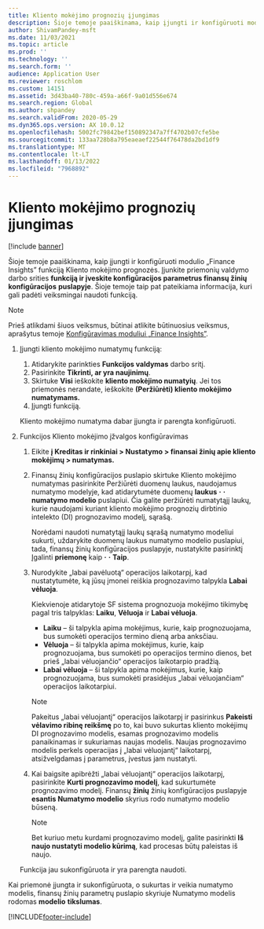 ```yaml
---
title: Kliento mokėjimo prognozių įjungimas
description: Šioje temoje paaiškinama, kaip įjungti ir konfigūruoti modulio „Finance Insights” funkciją Kliento mokėjimo prognozės.
author: ShivamPandey-msft
ms.date: 11/03/2021
ms.topic: article
ms.prod: ''
ms.technology: ''
ms.search.form: ''
audience: Application User
ms.reviewer: roschlom
ms.custom: 14151
ms.assetid: 3d43ba40-780c-459a-a66f-9a01d556e674
ms.search.region: Global
ms.author: shpandey
ms.search.validFrom: 2020-05-29
ms.dyn365.ops.version: AX 10.0.12
ms.openlocfilehash: 5002fc79842bef150892347a7ff4702b07cfe5be
ms.sourcegitcommit: 133aa728b8a795eaeaef22544f76478da2bd1df9
ms.translationtype: MT
ms.contentlocale: lt-LT
ms.lasthandoff: 01/13/2022
ms.locfileid: "7968892"
---
```

# <a name="enable-customer-payment-predictions"></a>Kliento mokėjimo prognozių įjungimas

[!include [banner](../includes/banner.md)]

Šioje temoje paaiškinama, kaip įjungti ir konfigūruoti modulio „Finance Insights” funkciją Kliento mokėjimo prognozės. Įjunkite priemonių valdymo darbo srities **funkciją ir įveskite konfigūracijos parametrus finansų žinių konfigūracijos** **puslapyje**. Šioje temoje taip pat pateikiama informacija, kuri gali padėti veiksmingai naudoti funkciją.

> [!NOTE]
> Prieš atlikdami šiuos veiksmus, būtinai atlikite būtinuosius veiksmus, aprašytus temoje [Konfigūravimas moduliui „Finance Insights”](configure-for-fin-insites.md).

1. Įjungti kliento mokėjimo numatymų funkciją:

    1. Atidarykite parinkties **Funkcijos valdymas** darbo sritį.
    2. Pasirinkite **Tikrinti, ar yra naujinimų**.
    3. Skirtuke **Visi** ieškokite **kliento mokėjimo numatyių**. Jei tos priemonės nerandate, ieškokite **(Peržiūrėti) kliento mokėjimo numatymams.** 
    4. Įjungti funkciją.

    Kliento mokėjimo numatyma dabar įjungta ir parengta konfigūruoti.

2. Funkcijos Kliento mokėjimo įžvalgos konfigūravimas

    1. Eikite **į Kreditas ir rinkiniai \> Nustatymo \> finansai žinių apie kliento mokėjimų \> numatymas.**
    2. Finansų žinių konfigūracijos puslapio skirtuke Kliento mokėjimo numatymas pasirinkite Peržiūrėti duomenų laukus, naudojamus numatymo modelyje, kad atidarytumėte duomenų **laukus** **·** **·** **numatymo modelio** puslapiui. Čia galite peržiūrėti numatytąjį laukų, kurie naudojami kuriant kliento mokėjimo prognozių dirbtinio intelekto (DI) prognozavimo modelį, sąrašą.

        Norėdami naudoti numatytąjį laukų sąrašą numatymo modeliui sukurti, uždarykite duomenų laukus numatymo modelio puslapiui, tada, finansų žinių konfigūracijos puslapyje, nustatykite pasirinktį Įgalinti **priemonę** kaip **·** **·** **Taip**.

    3. Nurodykite „labai pavėluotą“ operacijos laikotarpį, kad nustatytumėte, ką jūsų įmonei reiškia prognozavimo talpykla **Labai vėluoja**.

        Kiekvienoje atidarytoje SF sistema prognozuoja mokėjimo tikimybę pagal tris talpyklas: **Laiku**, **Vėluoja** ir **Labai vėluoja**.

        - **Laiku** – ši talpykla apima mokėjimus, kurie, kaip prognozuojama, bus sumokėti operacijos termino dieną arba anksčiau.
        - **Vėluoja** – ši talpykla apima mokėjimus, kurie, kaip prognozuojama, bus sumokėti po operacijos termino dienos, bet prieš „labai vėluojančio“ operacijos laikotarpio pradžią.
        - **Labai vėluoja** – ši talpykla apima mokėjimus, kurie, kaip prognozuojama, bus sumokėti prasidėjus „labai vėluojančiam“ operacijos laikotarpiui.

        > [!NOTE]
        > Pakeitus „labai vėluojantį“ operacijos laikotarpį ir pasirinkus **Pakeisti vėlavimo ribinę reikšmę** po to, kai buvo sukurtas kliento mokėjimų DI prognozavimo modelis, esamas prognozavimo modelis panaikinamas ir sukuriamas naujas modelis. Naujas prognozavimo modelis perkels operacijas į „labai vėluojantį“ laikotarpį, atsižvelgdamas į parametrus, įvestus jam nustatyti.

    4. Kai baigsite apibrėžti „labai vėluojantį“ operacijos laikotarpį, pasirinkite **Kurti prognozavimo modelį**, kad sukurtumėte prognozavimo modelį. Finansų **žinių** žinių konfigūracijos puslapyje **esantis Numatymo modelio** skyrius rodo numatymo modelio būseną.

        > [!NOTE]
        > Bet kuriuo metu kurdami prognozavimo modelį, galite pasirinkti **Iš naujo nustatyti modelio kūrimą**, kad procesas būtų paleistas iš naujo.

    Funkcija jau sukonfigūruota ir yra parengta naudoti.

Kai priemonė įjungta ir sukonfigūruota, o sukurtas ir veikia numatymo modelis, finansų žinių parametrų puslapio skyriuje Numatymo modelis rodomas **modelio** **tikslumas**.

[!INCLUDE[footer-include](../../includes/footer-banner.md)]

